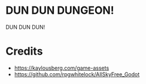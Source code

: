 # DUN DUN DUNGEON!

DUN DUN DUN!

# Credits

* https://kaylousberg.com/game-assets
* https://github.com/rpgwhitelock/AllSkyFree_Godot
